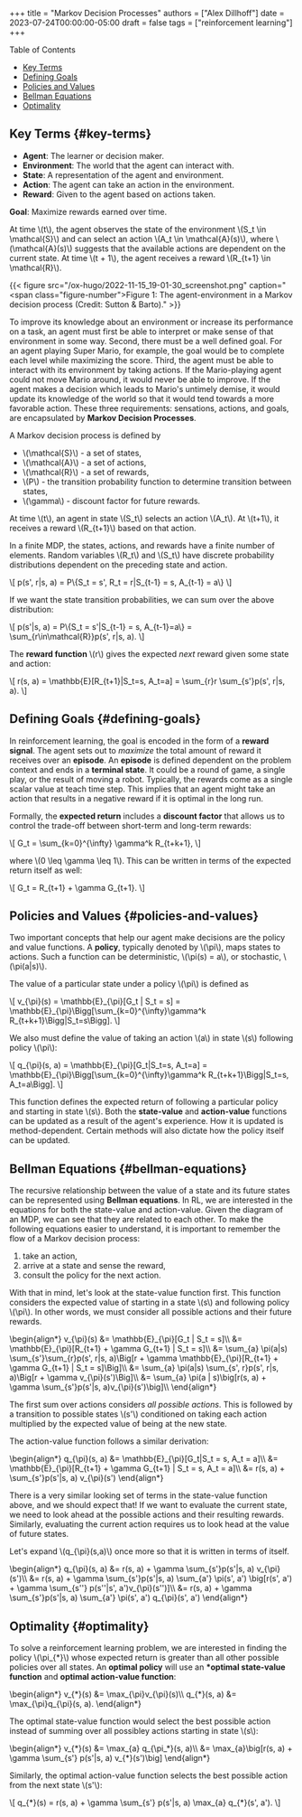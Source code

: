 +++
title = "Markov Decision Processes"
authors = ["Alex Dillhoff"]
date = 2023-07-24T00:00:00-05:00
draft = false
tags = ["reinforcement learning"]
+++

<div class="ox-hugo-toc toc">

<div class="heading">Table of Contents</div>

- [Key Terms](#key-terms)
- [Defining Goals](#defining-goals)
- [Policies and Values](#policies-and-values)
- [Bellman Equations](#bellman-equations)
- [Optimality](#optimality)

</div>
<!--endtoc-->



## Key Terms {#key-terms}

-   **Agent**: The learner or decision maker.
-   **Environment**: The world that the agent can interact with.
-   **State**: A representation of the agent and environment.
-   **Action**: The agent can take an action in the environment.
-   **Reward**: Given to the agent based on actions taken.

**Goal**: Maximize rewards earned over time.

At time \\(t\\), the agent observes the state of the environment \\(S\_t \in \mathcal{S}\\) and can select an action \\(A\_t \in \mathcal{A}(s)\\), where \\(\mathcal{A}(s)\\) suggests that the available actions are dependent on the current state.
At time \\(t + 1\\), the agent receives a reward \\(R\_{t+1} \in \mathcal{R}\\).

{{< figure src="/ox-hugo/2022-11-15_19-01-30_screenshot.png" caption="<span class=\"figure-number\">Figure 1: </span>The agent-environment in a Markov decision process (Credit: Sutton &amp; Barto)." >}}

To improve its knowledge about an environment or increase its performance on a task, an agent must first be able to interpret or make sense of that environment in some way.
Second, there must be a well defined goal. For an agent playing Super Mario, for example, the goal would be to complete each level while maximizing the score.
Third, the agent must be able to interact with its environment by taking actions.
If the Mario-playing agent could not move Mario around, it would never be able to improve.
If the agent makes a decision which leads to Mario's untimely demise, it would update its knowledge of the world so that it would tend towards a more favorable action.
These three requirements: sensations, actions, and goals, are encapsulated by **Markov Decision Processes**.

A Markov decision process is defined by

-   \\(\mathcal{S}\\) - a set of states,
-   \\(\mathcal{A}\\) - a set of actions,
-   \\(\mathcal{R}\\) - a set of rewards,
-   \\(P\\) - the transition probability function to determine transition between states,
-   \\(\gamma\\) - discount factor for future rewards.

At time \\(t\\), an agent in state \\(S\_t\\) selects an action \\(A\_t\\).
At \\(t+1\\), it receives a reward \\(R\_{t+1}\\) based on that action.

In a finite MDP, the states, actions, and rewards have a finite number of elements.
Random variables \\(R\_t\\) and \\(S\_t\\) have discrete probability distributions dependent on the preceding state and action.

\\[
p(s', r|s, a) = P\\{S\_t = s', R\_t = r|S\_{t-1} = s, A\_{t-1} = a\\}
\\]

If we want the state transition probabilities, we can sum over the above distribution:

\\[
p(s'|s, a) = P\\{S\_t = s'|S\_{t-1} = s, A\_{t-1}=a\\} = \sum\_{r\in\mathcal{R}}p(s', r|s, a).
\\]

The **reward function** \\(r\\) gives the expected _next_ reward given some state and action:

\\[
r(s, a) = \mathbb{E}[R\_{t+1}|S\_t=s, A\_t=a] = \sum\_{r}r \sum\_{s'}p(s', r|s, a).
\\]


## Defining Goals {#defining-goals}

In reinforcement learning, the goal is encoded in the form of a ****reward signal****. The agent sets out to _maximize_ the total amount of reward it receives over an ****episode****. An ****episode**** is defined dependent on the problem context and ends in a ****terminal state****. It could be a round of game, a single play, or the result of moving a robot. Typically, the rewards come as a single scalar value at teach time step. This implies that an agent might take an action that results in a negative reward if it is optimal in the long run.

Formally, the **expected return** includes a **discount factor** that allows us to control the trade-off between short-term and long-term rewards:

\\[
G\_t = \sum\_{k=0}^{\infty} \gamma^k R\_{t+k+1},
\\]

where \\(0 \leq \gamma \leq 1\\). This can be written in terms of the expected return itself as well:

\\[
G\_t = R\_{t+1} + \gamma G\_{t+1}.
\\]


## Policies and Values {#policies-and-values}

Two important concepts that help our agent make decisions are the policy and value functions. A **policy**, typically denoted by \\(\pi\\), maps states to actions. Such a function can be deterministic, \\(\pi(s) = a\\), or stochastic, \\(\pi(a|s)\\).

The value of a particular state under a policy \\(\pi\\) is defined as

\\[
v\_{\pi}(s) = \mathbb{E}\_{\pi}[G\_t | S\_t = s] = \mathbb{E}\_{\pi}\Bigg[\sum\_{k=0}^{\infty}\gamma^k R\_{t+k+1}\Bigg|S\_t=s\Bigg].
\\]

We also must define the value of taking an action \\(a\\) in state \\(s\\) following policy \\(\pi\\):

\\[
q\_{\pi}(s, a) = \mathbb{E}\_{\pi}[G\_t|S\_t=s, A\_t=a] = \mathbb{E}\_{\pi}\Bigg[\sum\_{k=0}^{\infty}\gamma^k R\_{t+k+1}\Bigg|S\_t=s, A\_t=a\Bigg].
\\]

This function defines the expected return of following a particular policy and starting in state \\(s\\).
Both the **state-value** and **action-value** functions can be updated as a result of the agent's experience. How it is updated is method-dependent. Certain methods will also dictate how the policy itself can be updated.


## Bellman Equations {#bellman-equations}

The recursive relationship between the value of a state and its future states can be represented using ****Bellman equations****. In RL, we are interested in the equations for both the state-value and action-value. Given the diagram of an MDP, we can see that they are related to each other. To make the following equations easier to understand, it is important to remember the flow of a Markov decision process:

1.  take an action,
2.  arrive at a state and sense the reward,
3.  consult the policy for the next action.

With that in mind, let's look at the state-value function first. This function considers the expected value of starting in a state \\(s\\) and following policy \\(\pi\\). In other words, we must consider all possible actions and their future rewards.

\begin{align\*}
v\_{\pi}(s) &= \mathbb{E}\_{\pi}[G\_t | S\_t = s]\\\\
&= \mathbb{E}\_{\pi}[R\_{t+1} + \gamma G\_{t+1} | S\_t = s]\\\\
&= \sum\_{a} \pi(a|s) \sum\_{s'}\sum\_{r}p(s', r|s, a)\Big[r + \gamma \mathbb{E}\_{\pi}[R\_{t+1} + \gamma G\_{t+1} | S\_t = s]\Big]\\\\
&= \sum\_{a} \pi(a|s) \sum\_{s', r}p(s', r|s, a)\Big[r + \gamma v\_{\pi}(s')\Big]\\\\
&= \sum\_{a} \pi(a | s)\big[r(s, a) + \gamma \sum\_{s'}p(s'|s, a)v\_{\pi}(s')\big]\\\\
\end{align\*}

The first sum over actions considers _all possible actions_. This is followed by a transition to possible states \\(s'\\) conditioned on taking each action multiplied by the expected value of being at the new state.

The action-value function follows a similar derivation:

\begin{align\*}
q\_{\pi}(s, a) &= \mathbb{E}\_{\pi}[G\_t|S\_t = s, A\_t = a]\\\\
&= \mathbb{E}\_{\pi}[R\_{t+1} + \gamma G\_{t+1} | S\_t = s, A\_t = a]\\\\
&= r(s, a) + \sum\_{s'}p(s'|s, a) v\_{\pi}(s')
\end{align\*}

There is a very similar looking set of terms in the state-value function above, and we should expect that! If we want to evaluate the current state, we need to look ahead at the possible actions and their resulting rewards. Similarly, evaluating the current action requires us to look head at the value of future states.

Let's expand \\(q\_{\pi}(s,a)\\) once more so that it is written in terms of itself.

\begin{align\*}
q\_{\pi}(s, a) &= r(s, a) + \gamma \sum\_{s'}p(s'|s, a) v\_{\pi}(s')\\\\
&= r(s, a) + \gamma \sum\_{s'}p(s'|s, a) \sum\_{a'} \pi(s', a') \big[r(s', a') + \gamma \sum\_{s''} p(s''|s', a')v\_{\pi}(s'')]\\\\
&= r(s, a) + \gamma \sum\_{s'}p(s'|s, a) \sum\_{a'} \pi(s', a') q\_{\pi}(s', a')
\end{align\*}


## Optimality {#optimality}

To solve a reinforcement learning problem, we are interested in finding the policy \\(\pi\_{\*}\\) whose expected return is greater than all other possible policies over all states.
An ****optimal policy**** will use an **\*optimal state-value function** and ****optimal action-value function****:

\begin{align\*}
v\_{\*}(s) &= \max\_{\pi}v\_{\pi}(s)\\\\
q\_{\*}(s, a) &= \max\_{\pi}q\_{\pi}(s, a).
\end{align\*}

The optimal state-value function would select the best possible action instead of summing over all possibley actions starting in state \\(s\\):

\begin{align\*}
v\_{\*}(s) &= \max\_{a} q\_{\pi\_\*}(s, a)\\\\
&= \max\_{a}\big[r(s, a) + \gamma \sum\_{s'} p(s'|s, a) v\_{\*}(s')\big]
\end{align\*}

Similarly, the optimal action-value function selects the best possible action from the next state \\(s'\\):

\\[
q\_{\*}(s) = r(s, a) + \gamma \sum\_{s'} p(s'|s, a) \max\_{a} q\_{\*}(s', a').
\\]
